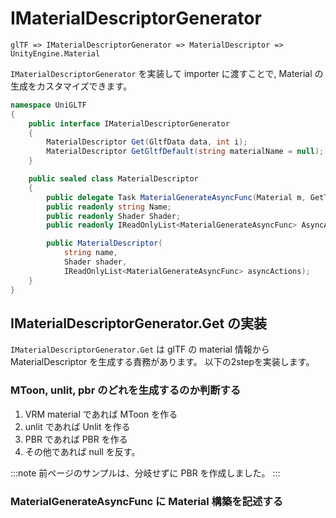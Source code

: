# IMaterialDescriptorGenerator

```
glTF => IMaterialDescriptorGenerator => MaterialDescriptor => UnityEngine.Material
```
`IMaterialDescriptorGenerator` を実装して importer に渡すことで, Material の生成をカスタマイズできます。

```cs title="Assets/UniGLTF/Runtime/UniGLTF/IO/MaterialIO/Import/IMaterialDescriptorGenerator.c"
namespace UniGLTF
{
    public interface IMaterialDescriptorGenerator
    {
        MaterialDescriptor Get(GltfData data, int i);
        MaterialDescriptor GetGltfDefault(string materialName = null);
    }

    public sealed class MaterialDescriptor
    {
        public delegate Task MaterialGenerateAsyncFunc(Material m, GetTextureAsyncFunc getTexture, IAwaitCaller awaitCaller);
        public readonly string Name;
        public readonly Shader Shader;
        public readonly IReadOnlyList<MaterialGenerateAsyncFunc> AsyncActions;

        public MaterialDescriptor(
            string name,
            Shader shader,
            IReadOnlyList<MaterialGenerateAsyncFunc> asyncActions);
    }
}
```

## IMaterialDescriptorGenerator.Get の実装

`IMaterialDescriptorGenerator.Get` は glTF の material 情報から MaterialDescriptor を生成する責務があります。
以下の2stepを実装します。

### MToon, unlit, pbr のどれを生成するのか判断する

1. VRM material であれば MToon を作る
2. unlit であれば Unlit を作る
3. PBR であれば PBR を作る
4. その他であれば null を反す。

:::note
前ページのサンプルは、分岐せずに PBR を作成しました。
:::

### MaterialGenerateAsyncFunc に Material 構築を記述する

